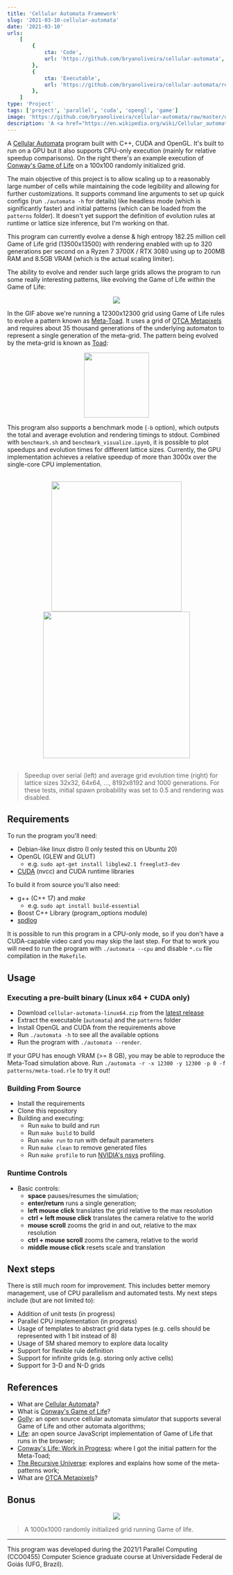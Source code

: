 ```yaml
---
title: 'Cellular Automata Framework'
slug: '2021-03-10-cellular-automata'
date: '2021-03-10'
urls:
    [
        {
            cta: 'Code',
            url: 'https://github.com/bryanoliveira/cellular-automata',
        },
        {
            cta: 'Executable',
            url: 'https://github.com/bryanoliveira/cellular-automata/releases',
        },
    ]
type: 'Project'
tags: ['project', 'parallel', 'cuda', 'opengl', 'game']
image: 'https://github.com/bryanoliveira/cellular-automata/raw/master/docs/100x100.gif'
description: 'A <a href="https://en.wikipedia.org/wiki/Cellular_automaton" target="_blank">Cellular Automata</a> program built with C++, CUDA and OpenGL. The main objective of this project is to allow scaling up to a reasonably large number of cells while maintaining the code legibility and allowing for further customizations.'
---
```


A [Cellular Automata](https://en.wikipedia.org/wiki/Cellular_automaton) program built with C++, CUDA and OpenGL. It's built to run on a GPU but it also supports CPU-only execution (mainly for relative speedup comparisons). On the right there's an example execution of [Conway's Game of Life](https://en.wikipedia.org/wiki/Conway%27s_Game_of_Life) on a 100x100 randomly initialized grid.

The main objective of this project is to allow scaling up to a reasonably large number of cells while maintaining the code legibility and allowing for further customizations. It supports command line arguments to set up quick configs (run `./automata -h` for details) like headless mode (which is significantly faster) and initial patterns (which can be loaded from the `patterns` folder). It doesn't yet support the definition of evolution rules at runtime or lattice size inference, but I'm working on that.

This program can currently evolve a dense & high entropy 182.25 million cell Game of Life grid (13500x13500) with rendering enabled with up to 320 generations per second on a Ryzen 7 3700X / RTX 3080 using up to 200MB RAM and 8.5GB VRAM (which is the actual scaling limiter).

The ability to evolve and render such large grids allows the program to run some really interesting patterns, like evolving the Game of Life _within_ the Game of Life:

<div align="center">
    <img class="text-img mw-75" src="https://github.com/bryanoliveira/cellular-automata/raw/master/docs/zoom.gif">
</div>

In the GIF above we're running a 12300x12300 grid using Game of Life rules to evolve a pattern known as [Meta-Toad](http://b3s23life.blogspot.com/2006_09_01_archive.html). It uses a grid of [OTCA Metapixels](https://www.conwaylife.com/wiki/OTCA_metapixel) and requires about 35 thousand generations of the underlying automaton to represent a single generation of the meta-grid. The pattern being evolved by the meta-grid is known as [Toad](https://www.conwaylife.com/wiki/Toad):

<div align="center">
    <img class="text-img" src="https://github.com/bryanoliveira/cellular-automata/raw/master/docs/toad.gif" width="150">
</div>

This program also supports a benchmark mode (`-b` option), which outputs the total and average evolution and rendering timings to stdout. Combined with `benchmark.sh` and `benchmark_visualize.ipynb`, it is possible to plot speedups and evolution times for different lattice sizes. Currently, the GPU implementation achieves a relative speedup of more than 3000x over the single-core CPU implementation.

<div align="center">
<br/>
<img src="https://raw.githubusercontent.com/bryanoliveira/cellular-automata/master/docs/speedup.png" align="center" width="300">
<img src="https://raw.githubusercontent.com/bryanoliveira/cellular-automata/master/docs/avg_time.png" align="center" width="338">
</div>
<br/>

> Speedup over serial (left) and average grid evolution time (right) for lattice sizes 32x32, 64x64, ..., 8192x8192 and 1000 generations. For these tests, initial spawn probability was set to 0.5 and rendering was disabled.

## Requirements

To run the program you'll need:

-   Debian-like linux distro (I only tested this on Ubuntu 20)
-   OpenGL (GLEW and GLUT)
    -   e.g. `sudo apt-get install libglew2.1 freeglut3-dev`
-   [CUDA](https://developer.nvidia.com/cuda-downloads) (nvcc) and CUDA runtime libraries

To build it from source you'll also need:

-   g++ (C++ 17) and _make_
    -   e.g. `sudo apt install build-essential`
-   Boost C++ Library (program_options module)
-   [spdlog](https://github.com/gabime/spdlog)

It is possible to run this program in a CPU-only mode, so if you don't have a CUDA-capable video card you may skip the last step. For that to work you will need to run the program with `./automata --cpu` and disable `*.cu` file compilation in the `Makefile`.

## Usage

### Executing a pre-built binary (Linux x64 + CUDA only)

-   Download `cellular-automata-linux64.zip` from the [latest release](https://github.com/bryanoliveira/cellular-automata/releases)
-   Extract the executable (`automata`) and the `patterns` folder
-   Install OpenGL and CUDA from the requirements above
-   Run `./automata -h` to see all the available options
-   Run the program with `./automata --render`.

If your GPU has enough VRAM (>= 8 GB), you may be able to reproduce the Meta-Toad simulation above. Run `./automata -r -x 12300 -y 12300 -p 0 -f patterns/meta-toad.rle` to try it out!

### Building From Source

-   Install the requirements
-   Clone this repository
-   Building and executing:
    -   Run `make` to build and run
    -   Run `make build` to build
    -   Run `make run` to run with default parameters
    -   Run `make clean` to remove generated files
    -   Run `make profile` to run [NVIDIA's nsys](https://developer.nvidia.com/nsight-systems) profiling.

### Runtime Controls

-   Basic controls:
    -   **space** pauses/resumes the simulation;
    -   **enter/return** runs a single generation;
    -   **left mouse click** translates the grid relative to the max resolution
    -   **ctrl + left mouse click** translates the camera relative to the world
    -   **mouse scroll** zooms the grid in and out, relative to the max resolution
    -   **ctrl + mouse scroll** zooms the camera, relative to the world
    -   **middle mouse click** resets scale and translation

## Next steps

There is still much room for improvement. This includes better memory management, use of CPU parallelism and automated tests. My next steps include (but are not limited to):

-   Addition of unit tests (in progress)
-   Parallel CPU implementation (in progress)
-   Usage of templates to abstract grid data types (e.g. cells should be represented with 1 bit instead of 8)
-   Usage of SM shared memory to explore data locality
-   Support for flexible rule definition
-   Support for infinite grids (e.g. storing only active cells)
-   Support for 3-D and N-D grids

## References

-   What are [Cellular Automata](https://en.wikipedia.org/wiki/Cellular_automaton)?
-   What is [Conway's Game of Life](https://en.wikipedia.org/wiki/Conway%27s_Game_of_Life)?
-   [Golly](http://golly.sourceforge.net/): an open source cellular automata simulator that supports several Game of Life and other automata algorithms;
-   [Life](https://copy.sh/life/): an open source JavaScript implementation of Game of Life that runs in the browser;
-   [Conway's Life: Work in Progress](http://b3s23life.blogspot.com/2006_09_01_archive.html): where I got the initial pattern for the Meta-Toad;
-   [The Recursive Universe](https://blog.amandaghassaei.com/2020/05/01/the-recursive-universe/): explores and explains how some of the meta-patterns work;
-   What are [OTCA Metapixels](https://www.conwaylife.com/wiki/OTCA_metapixel)?

## Bonus

<div align="center">
<img class="text-img mw-100" src="https://github.com/bryanoliveira/cellular-automata/raw/master/docs/1000x1000.gif"/>
</div>

> A 1000x1000 randomly initialized grid running Game of life.

---

This program was developed during the 2021/1 Parallel Computing (CCO0455) Computer Science graduate course at Universidade Federal de Goiás (UFG, Brazil).
